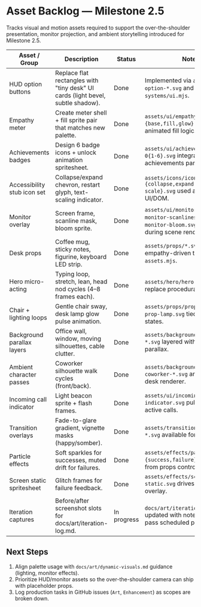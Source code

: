 # Asset Backlog — Milestone 2.5

Tracks visual and motion assets required to support the over-the-shoulder presentation, monitor projection, and ambient storytelling introduced for Milestone 2.5.

| Asset / Group | Description | Status | Notes |
|---------------|-------------|--------|-------|
| HUD option buttons | Replace flat rectangles with "tiny desk" UI cards (light bevel, subtle shadow). | Done | Implemented via `assets/ui/ui-option-*.svg` and wired into `systems/ui.mjs`. |
| Empathy meter | Create meter shell + fill sprite pair that matches new palette. | Done | `assets/ui/empathy-meter-{base,fill,glow}.svg` with animated fill logic. |
| Achievements badges | Design 6 badge icons + unlock animation spritesheet. | Done | `assets/ui/achievement-badge-0{1-6}.svg` integrated in achievements panel. |
| Accessibility stub icon set | Collapse/expand chevron, restart glyph, text-scaling indicator. | Done | `assets/icons/icon-{collapse,expand,restart,text-scale}.svg` used across UI/DOM. |
| Monitor overlay | Screen frame, scanline mask, bloom sprite. | Done | `assets/ui/monitor-frame.svg`, `monitor-scanlines.svg`, `monitor-bloom.svg` applied during scene render. |
| Desk props | Coffee mug, sticky notes, figurine, keyboard LED strip. | Done | `assets/props/*.svg` with empathy-driven tints in `desk-assets.mjs`. |
| Hero micro-acting | Typing loop, stretch, lean, head nod cycles (4–8 frames each). | Done | `assets/hero/hero-*.svg` sprites replace procedural fallback. |
| Chair + lighting loops | Gentle chair sway, desk lamp glow pulse animation. | Done | `assets/props/prop-chair.svg` + `prop-lamp.svg` tied to lighting states. |
| Background parallax layers | Office wall, window, moving silhouettes, cable clutter. | Done | `assets/background/background-*.svg` layered with camera parallax. |
| Ambient character passes | Coworker silhouette walk cycles (front/back). | Done | `assets/background/ambient-coworker-*.svg` animated in desk renderer. |
| Incoming call indicator | Light beacon sprite + flash frames. | Done | `assets/ui/incoming-call-indicator.svg` pulses with active calls. |
| Transition overlays | Fade-to-glare gradient, vignette masks (happy/somber). | Done | `assets/transition/transition-*.svg` available for scene FX. |
| Particle effects | Soft sparkles for successes, muted drift for failures. | Done | `assets/effects/particles-{success,failure}.svg` triggered from props controller. |
| Screen static spritesheet | Glitch frames for failure feedback. | Done | `assets/effects/screen-static.svg` drives failure overlay. |
| Iteration captures | Before/after screenshot slots for docs/art/iteration-log.md. | In progress | `docs/art/iteration-log.md` updated with notes; capture pass scheduled post-playtest. |

## Next Steps
1. Align palette usage with `docs/art/dynamic-visuals.md` guidance (lighting, monitor effects).
2. Prioritize HUD/monitor assets so the over-the-shoulder camera can ship with placeholder props.
3. Log production tasks in GitHub issues (`Art`, `Enhancement`) as scopes are broken down.
